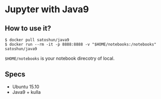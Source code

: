# Jupyter with Java9


## How to use it?

```
$ docker pull satoshun/java9
$ docker run --rm -it -p 8888:8888 -v "$HOME/notebooks:/notebooks" satoshun/java9
```

`$HOME/notebooks` is your notebook direcotry of local.


## Specs

- Ubuntu 15.10
- Java9 + kulla
